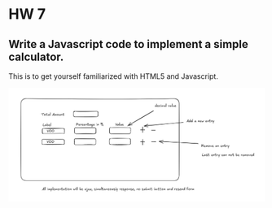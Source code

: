 # HW 7

## Write a Javascript code to implement a simple calculator.
This is to get yourself familiarized with HTML5 and Javascript.

![img.png](../../../../images/advanced_database/homework7.png)